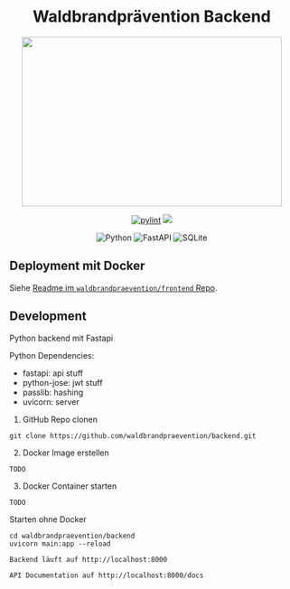 <h1 align="center">Waldbrandprävention Backend</h1>
<p align="center">   
    <img width="460" height="300" src="https://bp.adriansoftware.de/logos/logo-v1.svg?ref=gh-back"> <!-- Todo make file local -->
</p>

<div align="center">

[![pylint](https://img.shields.io/github/workflow/status/waldbrandpraevention/backend/Pylint?style=for-the-badge)](https://github.com/waldbrandpraevention/backend/actions/workflows/Pylint.yml)
![](https://img.shields.io/github/commit-activity/m/waldbrandpraevention/backend?style=for-the-badge)

![Python](https://img.shields.io/badge/python-3670A0?style=for-the-badge&logo=python&logoColor=ffdd54)
![FastAPI](https://img.shields.io/badge/FastAPI-005571?style=for-the-badge&logo=fastapi)
![SQLite](https://img.shields.io/badge/sqlite-%2307405e.svg?style=for-the-badge&logo=sqlite&logoColor=white)



</div>

## Deployment mit Docker

Siehe [Readme im `waldbrandpraevention/frontend` Repo](https://github.com/waldbrandpraevention/frontend).

## Development

Python backend mit Fastapi

Python Dependencies:
- fastapi: api stuff
- python-jose: jwt stuff
- passlib: hashing
- uvicorn: server

1. GitHub Repo clonen
```
git clone https://github.com/waldbrandpraevention/backend.git
```
2. Docker Image erstellen
```
TODO
```
3. Docker Container starten
```
TODO
```

Starten ohne Docker
```
cd waldbrandpraevention/backend
uvicorn main:app --reload
```

```
Backend läuft auf http://localhost:8000
```

```
API Documentation auf http://localhost:8000/docs
```
